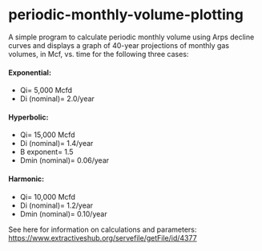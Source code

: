 # periodic-monthly-volume-plotting
A simple program to calculate periodic monthly volume using Arps decline curves and displays a graph of 40-year projections of monthly gas volumes, in Mcf, vs. time for the following three cases:

#### Exponential:
* Qi= 5,000 Mcfd
* Di (nominal)= 2.0/year

#### Hyperbolic:
* Qi= 15,000 Mcfd
* Di (nominal)= 1.4/year
* B exponent= 1.5
* Dmin (nominal)= 0.06/year

#### Harmonic:
* Qi= 10,000 Mcfd
* Di (nominal)= 1.2/year
* Dmin (nominal)= 0.10/year

See here for information on calculations and parameters: https://www.extractiveshub.org/servefile/getFile/id/4377

